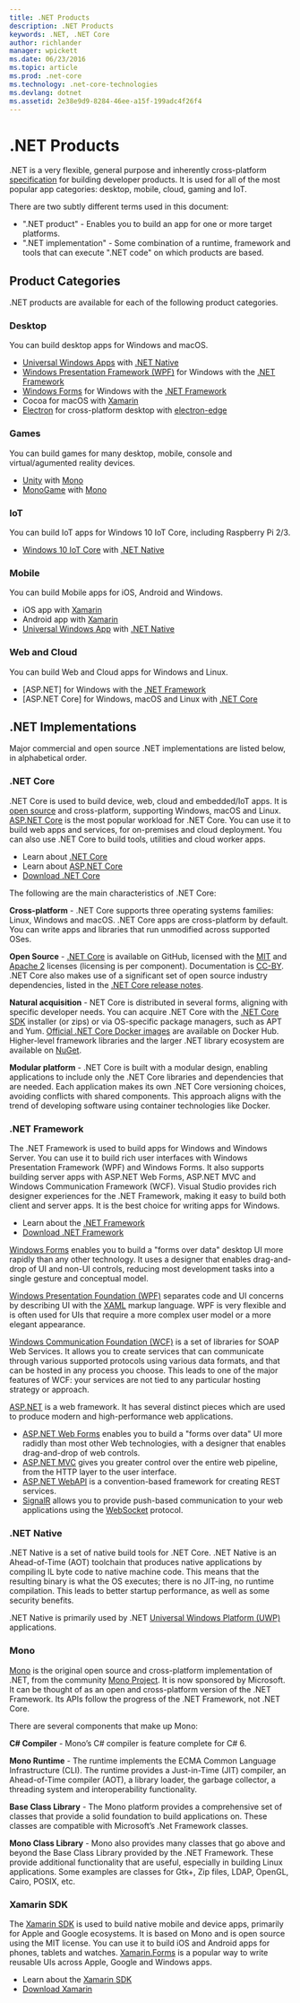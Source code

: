 ```yaml
---
title: .NET Products
description: .NET Products
keywords: .NET, .NET Core
author: richlander
manager: wpickett
ms.date: 06/23/2016
ms.topic: article
ms.prod: .net-core
ms.technology: .net-core-technologies
ms.devlang: dotnet
ms.assetid: 2e38e9d9-8284-46ee-a15f-199adc4f26f4
---
```


.NET Products
=============

.NET is a very flexible, general purpose and inherently cross-platform [specification](https://github.com/dotnet/coreclr/blob/master/Documentation/project-docs/dotnet-standards.md) for building developer products. It is used for all of the most popular app categories: desktop, mobile, cloud, gaming and IoT.

There are two subtly different terms used in this document:

- ".NET product" - Enables you to build an app for one or more target platforms.
- ".NET implementation" - Some combination of a runtime, framework and tools that can execute ".NET code" on which products are based.

Product Categories
------------------

.NET products are available for each of the following product categories.

### Desktop

You can build desktop apps for Windows and macOS.

- [Universal Windows Apps](https://developer.microsoft.com/windows) with [.NET Native](#net-native)
- [Windows Presentation Framework (WPF)](https://msdn.microsoft.com/library/ms754130.aspx) for Windows with the [.NET Framework](#net-framework)
- [Windows Forms](https://msdn.microsoft.com/library/dd30h2yb.aspx) for Windows with the [.NET Framework](#net-framework)
- Cocoa for macOS with [Xamarin](#xamarin-sdk)
- [Electron](http://electron.atom.io/) for cross-platform desktop with [electron-edge](https://github.com/kexplo/electron-edge)

### Games

You can build games for many desktop, mobile, console and virtual/agumented reality devices.

- [Unity](http://docs.unity3d.com/Manual/index.html) with [Mono](#mono)
- [MonoGame](http://www.monogame.net/documentation/?page=main) with [Mono](#mono)

### IoT

You can build IoT apps for Windows 10 IoT Core, including Raspberry Pi 2/3.

- [Windows 10 IoT Core](https://developer.microsoft.com/windows/iot) with [.NET Native](#net-native)

### Mobile

You can build Mobile apps for iOS, Android and Windows.

- iOS app with [Xamarin](#xamarin-sdk)
- Android app with [Xamarin](#xamarin-sdk)
- [Universal Windows App](https://developer.microsoft.com/windows) with [.NET Native](#net-native)

### Web and Cloud

You can build Web and Cloud apps for Windows and Linux.

- [ASP.NET] for Windows with the [.NET Framework](#net-framework)
- [ASP.NET Core] for Windows, macOS and Linux with [.NET Core](#net-core)

.NET Implementations
--------------------

Major commercial and open source .NET implementations are listed below, in alphabetical order.

### .NET Core

.NET Core is used to build device, web, cloud and embedded/IoT apps. It is [open source](https://github.com/dotnet/core) and cross-platform, supporting Windows, macOS and Linux. [ASP.NET Core](http://docs.asp.net/) is the most popular workload for .NET Core. You can use it to build web apps and services, for on-premises and cloud deployment. You can also use .NET Core to build tools, utilities and cloud worker apps.

- Learn about [.NET Core](../core/index.md)
- Learn about [ASP.NET Core](http://docs.asp.net/)
- [Download .NET Core](http://dot.net/core)

The following are the main characteristics of .NET Core:

**Cross-platform** - .NET Core supports three operating systems families: Linux, Windows and macOS. .NET Core apps are cross-platform by default. You can write apps and libraries that run unmodified across supported OSes.

**Open Source** - [.NET Core](https://github.com/dotnet/core) is available on GitHub, licensed with the [MIT](https://github.com/dotnet/coreclr/blob/master/LICENSE.TXT) and [Apache 2](https://github.com/dotnet/roslyn/blob/master/License.txt) licenses (licensing is per component). Documentation is [CC-BY](https://github.com/dotnet/core-docs/blob/master/license.txt). .NET Core also makes use of a significant set of open source industry dependencies, listed in the [.NET Core release notes](https://github.com/dotnet/core/releases). 

**Natural acquisition** - NET Core is distributed in several forms, aligning with specific developer needs. You can acquire .NET Core with the [.NET Core SDK](https://dot.net/core) installer (or zips) or via OS-specific package managers, such as APT and Yum. [Official .NET Core Docker images](https://hub.docker.com/r/microsoft/dotnet/) are available on Docker Hub. Higher-level framework libraries and the larger .NET library ecosystem are available on [NuGet](http://www.nuget.org/). 

**Modular platform** - .NET Core is built with a modular design, enabling applications to include only the .NET Core libraries and dependencies that are needed. Each application makes its own .NET Core versioning choices, avoiding conflicts with shared components. This approach aligns with the trend of developing software using container technologies like Docker.

### .NET Framework

The .NET Framework is used to build apps for Windows and Windows Server. You can use it to build rich user interfaces with Windows Presentation Framework (WPF) and Windows Forms. It also supports building server apps with ASP.NET Web Forms, ASP.NET MVC and Windows Communication Framework (WCF). Visual Studio provides rich designer experiences for the .NET Framework, making it easy to build both client and server apps. It is the best choice for writing apps for Windows.

- Learn about the [.NET Framework](https://msdn.microsoft.com/library/w0x726c2.aspx)
- [Download .NET Framework](https://dot.net)

[Windows Forms](https://msdn.microsoft.com/library/dd30h2yb.aspx) enables you to build a "forms over data" desktop UI more rapidly than any other technology. It uses a designer that enables drag-and-drop of UI and non-UI controls, reducing most development tasks into a single gesture and conceptual model.

[Windows Presentation Foundation (WPF)](https://msdn.microsoft.com/library/ms754130.aspx) separates code and UI concerns by describing UI with the [XAML](https://msdn.microsoft.com/library/ms752059.aspx) markup language. WPF is very flexible and is often used for UIs that require a more complex user model or a more elegant appearance.

[Windows Communication Foundation (WCF)](https://msdn.microsoft.com/library/ms731082.aspx) is a set of libraries for SOAP Web Services. It allows you to create services that can communicate through various supported protocols using various data formats, and that can be hosted in any process you choose. This leads to one of the major features of WCF: your services are not tied to any particular hosting strategy or approach.

[ASP.NET](http://www.asp.net/) is a web framework. It has several distinct pieces which are used to produce modern and high-performance web applications. 

- [ASP.NET Web Forms](http://www.asp.net/web-forms) enables you to build a "forms over data" UI more radidly than most other Web technologies, with a designer that enables drag-and-drop of web controls. 
- [ASP.NET MVC](http://www.asp.net/mvc) gives you greater control over the entire web pipeline, from the HTTP layer to the user interface. 
- [ASP.NET WebAPI](http://www.asp.net/web-api) is a convention-based framework for creating REST services. 
- [SignalR](http://www.asp.net/signalr) allows you to provide push-based communication to your web applications using the [WebSocket](https://en.wikipedia.org/wiki/WebSocket) protocol.

### .NET Native

.NET Native is a set of native build tools for .NET Core. .NET Native is an Ahead-of-Time (AOT) toolchain that produces native applications by compiling IL byte code to native machine code. This means that the resulting binary is what the OS executes; there is no JIT-ing, no runtime compilation. This leads to better startup performance, as well as some security benefits.

.NET Native is primarily used by .NET [Universal Windows Platform (UWP)](https://msdn.microsoft.com/library/windows/apps/dn726767.aspx) applications.

### Mono

[Mono](http://www.mono-project.com/docs/about-mono/) is the original open source and cross-platform implementation of .NET, from the community [Mono Project](http://mono-project.com). It is now sponsored by Microsoft. It can be thought of as an open and cross-platform version of the .NET Framework. Its APIs follow the progress of the .NET Framework, not .NET Core.

There are several components that make up Mono:

**C# Compiler** - Mono’s C# compiler is feature complete for C# 6.

**Mono Runtime** - The runtime implements the ECMA Common Language Infrastructure (CLI). The runtime provides a Just-in-Time (JIT) compiler, an Ahead-of-Time compiler (AOT), a library loader, the garbage collector, a threading system and interoperability functionality.

**Base Class Library** - The Mono platform provides a comprehensive set of classes that provide a solid foundation to build applications on. These classes are compatible with Microsoft’s .Net Framework classes.

**Mono Class Library** - Mono also provides many classes that go above and beyond the Base Class Library provided by the .NET Framework. These provide additional functionality that are useful, especially in building Linux applications. Some examples are classes for Gtk+, Zip files, LDAP, OpenGL, Cairo, POSIX, etc.

### Xamarin SDK

The [Xamarin SDK](https://open.xamarin.com) is used to build native mobile and device apps, primarily for Apple and Google ecosystems. It is based on Mono and is open source using the MIT license. You can use it to build iOS and Android apps for phones, tablets and watches. [Xamarin.Forms](https://www.xamarin.com/forms) is a popular way to write reusable UIs across Apple, Google and Windows apps.

- Learn about the [Xamarin SDK](https://developer.xamarin.com/)
- [Download Xamarin](https://www.xamarin.com/platform)
